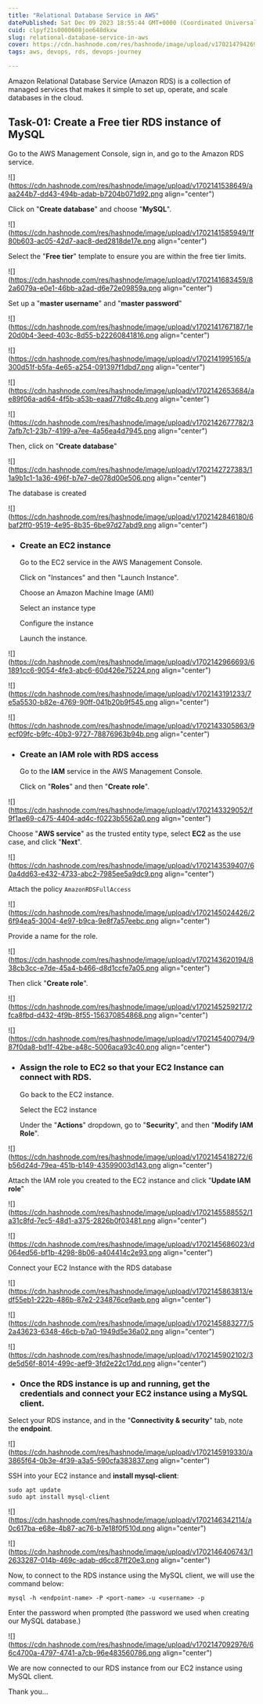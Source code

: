 ```yaml
---
title: "Relational Database Service in AWS"
datePublished: Sat Dec 09 2023 18:55:44 GMT+0000 (Coordinated Universal Time)
cuid: clpyf21s0000608joe648dkxw
slug: relational-database-service-in-aws
cover: https://cdn.hashnode.com/res/hashnode/image/upload/v1702147942694/2a770e04-decf-481d-8f66-cef5ea278e1f.png
tags: aws, devops, rds, devops-journey

---
```


Amazon Relational Database Service (Amazon RDS) is a collection of managed services that makes it simple to set up, operate, and scale databases in the cloud.

## Task-01: Create a Free tier RDS instance of MySQL

Go to the AWS Management Console, sign in, and go to the Amazon RDS service.

![](https://cdn.hashnode.com/res/hashnode/image/upload/v1702141538649/aaa244b7-dd43-494b-adab-b7204b071d92.png align="center")

Click on "**Create database**" and choose "**MySQL**".

![](https://cdn.hashnode.com/res/hashnode/image/upload/v1702141585949/1f80b603-ac05-42d7-aac8-ded2818de17e.png align="center")

Select the "**Free tier**" template to ensure you are within the free tier limits.

![](https://cdn.hashnode.com/res/hashnode/image/upload/v1702141683459/82a6079a-e0e1-46bb-a2ad-d6e72e09859a.png align="center")

Set up a "**master username**" and "**master password**"

![](https://cdn.hashnode.com/res/hashnode/image/upload/v1702141767187/1e20d0b4-3eed-403c-8d55-b22260841816.png align="center")

![](https://cdn.hashnode.com/res/hashnode/image/upload/v1702141995165/a300d51f-b5fa-4e65-a254-091397f1dbd7.png align="center")

![](https://cdn.hashnode.com/res/hashnode/image/upload/v1702142653684/ae89f06a-ad64-4f5b-a53b-eaad77fd8c4b.png align="center")

![](https://cdn.hashnode.com/res/hashnode/image/upload/v1702142677782/37afb7c1-23b7-4199-a7ee-4a56ea4d7945.png align="center")

Then, click on "**Create database**"

![](https://cdn.hashnode.com/res/hashnode/image/upload/v1702142727383/11a9b1c1-1a36-496f-b7e7-de078d00e506.png align="center")

The database is created

![](https://cdn.hashnode.com/res/hashnode/image/upload/v1702142846180/6baf2ff0-9519-4e95-8b35-6be97d27abd9.png align="center")

* ### Create an EC2 instance
    
    Go to the EC2 service in the AWS Management Console.
    
    Click on "Instances" and then "Launch Instance".
    
    Choose an Amazon Machine Image (AMI)
    
    Select an instance type
    
    Configure the instance 
    
    Launch the instance.
    

![](https://cdn.hashnode.com/res/hashnode/image/upload/v1702142966693/61891cc6-9054-4fe3-abc6-60d426e75224.png align="center")

![](https://cdn.hashnode.com/res/hashnode/image/upload/v1702143191233/7e5a5530-b82e-4769-90ff-041b20b9f545.png align="center")

![](https://cdn.hashnode.com/res/hashnode/image/upload/v1702143305863/9ecf09fc-b9fc-40b3-9727-78876963b94b.png align="center")

* ### Create an IAM role with RDS access
    
    Go to the **IAM** service in the AWS Management Console.
    
    Click on "**Roles**" and then "**Create role**".
    

![](https://cdn.hashnode.com/res/hashnode/image/upload/v1702143329052/f9f1ae69-c475-4404-ad4c-f0223b5562a0.png align="center")

Choose "**AWS service**" as the trusted entity type, select **EC2** as the use case, and click "**Next**".

![](https://cdn.hashnode.com/res/hashnode/image/upload/v1702143539407/60a4dd63-e432-4733-abc2-7985ee5a9dc9.png align="center")

Attach the policy `AmazonRDSFullAccess`

![](https://cdn.hashnode.com/res/hashnode/image/upload/v1702145024426/26f94ea5-3004-4e97-b9ca-9e8f7a57eebc.png align="center")

Provide a name for the role.

![](https://cdn.hashnode.com/res/hashnode/image/upload/v1702143620194/838cb3cc-e7de-45a4-b466-d8d1ccfe7a05.png align="center")

Then click "**Create role**".

![](https://cdn.hashnode.com/res/hashnode/image/upload/v1702145259217/2fca8fbd-d432-4f9b-8f55-156370854868.png align="center")

![](https://cdn.hashnode.com/res/hashnode/image/upload/v1702145400794/987f0da8-bd1f-42be-a48c-5006aca93c40.png align="center")

* ### Assign the role to EC2 so that your EC2 Instance can connect with RDS.
    
    Go back to the EC2 instance.
    
    Select the EC2 instance
    
    Under the "**Actions**" dropdown, go to "**Security**", and then "**Modify IAM Role**".
    

![](https://cdn.hashnode.com/res/hashnode/image/upload/v1702145418272/6b56d24d-79ea-451b-b149-43599003d143.png align="center")

Attach the IAM role you created to the EC2 instance and click "**Update IAM role**"

![](https://cdn.hashnode.com/res/hashnode/image/upload/v1702145588552/1a31c8fd-7ec5-48d1-a375-2826b0f03481.png align="center")

![](https://cdn.hashnode.com/res/hashnode/image/upload/v1702145686023/d064ed56-bf1b-4298-8b06-a404414c2e93.png align="center")

Connect your EC2 Instance with the RDS database

![](https://cdn.hashnode.com/res/hashnode/image/upload/v1702145863813/edf55eb1-222b-486b-87e2-234876ce9aeb.png align="center")

![](https://cdn.hashnode.com/res/hashnode/image/upload/v1702145883277/52a43623-6348-46cb-b7a0-1949d5e36a02.png align="center")

![](https://cdn.hashnode.com/res/hashnode/image/upload/v1702145902102/3de5d56f-8014-499c-aef9-3fd2e22c17dd.png align="center")

* ### Once the RDS instance is up and running, get the credentials and connect your EC2 instance using a MySQL client.
    

Select your RDS instance, and in the "**Connectivity & security**" tab, note the **endpoint**.

![](https://cdn.hashnode.com/res/hashnode/image/upload/v1702145919330/a3865f64-0b3e-4f39-a3a5-590cfa383837.png align="center")

SSH into your EC2 instance and **install mysql-client**:

```plaintext
sudo apt update
sudo apt install mysql-client
```

![](https://cdn.hashnode.com/res/hashnode/image/upload/v1702146342114/a0c617ba-e68e-4b87-ac76-b7e18f0f510d.png align="center")

![](https://cdn.hashnode.com/res/hashnode/image/upload/v1702146406743/12633287-014b-469c-adab-d6cc87ff20e3.png align="center")

Now, to connect to the RDS instance using the MySQL client, we will use the command below:

```plaintext
mysql -h <endpoint-name> -P <port-name> -u <username> -p
```

Enter the password when prompted (the password we used when creating our MySQL database.)

![](https://cdn.hashnode.com/res/hashnode/image/upload/v1702147092976/66c4700a-4797-4741-a7cb-96e483560786.png align="center")

We are now connected to our RDS instance from our EC2 instance using MySQL client.

Thank you...
